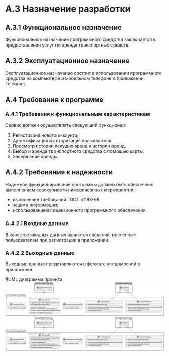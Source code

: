 # А.3 Назначение разработки
## А.3.1 Функциональное назначение
Функциональное назначение программного средства заключается в предоставлении услуг по аренде транспортных средств.
## А.3.2 Эксплуатационное назначение
Эксплуатационное назначение состоит в использовании программного средства на компьютере и мобильном телефоне в приложении Telegram.
## A.4 Требования к программе
### А.4.1 Требования к функциональным характеристикам
Сервис должен осуществлять следующий функционал:
1.	Регистрация нового аккаунта;
2.	Аутентификация и авторизация пользователя.
3.  Просмотр истории текущих аренд и истории аренд.
4.  Выбор и аренда транспортного средства с помощью карты.
5.  Завершение аренды.
## А.4.2 Требования к надежности 
Надежное функционирование программы должно быть обеспечено выполнением совокупности нижеописанных мероприятий:
-	выполнение требований ГОСТ 51188-98;
-	защита информации;
-	использованием лицензионного программного обеспечения.
### А.4.2.1 Входные данные
В качестве входных данных являются сведения, внесенные пользователем при регистрации в приложении.
### А.4.2.2 Выходные данные
Выходные данные представляются в формате уведомлений в приложении.


#UML диаграмма проекта
![Alt text](./ProjectUml.svg)
<img src="./ProjectUml.svg">